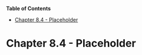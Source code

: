 <!-- START doctoc generated TOC please keep comment here to allow auto update -->
<!-- DON'T EDIT THIS SECTION, INSTEAD RE-RUN doctoc TO UPDATE -->
**Table of Contents**

- [Chapter 8.4 - Placeholder](#chapter-84---placeholder)

<!-- END doctoc generated TOC please keep comment here to allow auto update -->

# Chapter 8.4 - Placeholder
